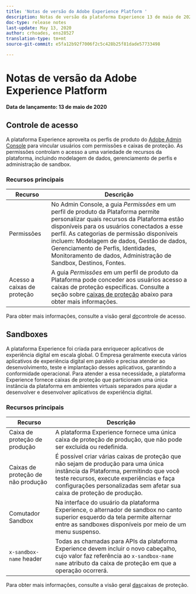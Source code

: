 ```yaml
---
title: 'Notas de versão do Adobe Experience Platform '
description: Notas de versão da plataforma Experience 13 de maio de 2020
doc-type: release notes
last-update: May 13, 2020
author: crhoades, ens28527
translation-type: tm+mt
source-git-commit: e5fa12b92f7006f2c5c428b25f81dade57733498

---
```



# Notas de versão da Adobe Experience Platform

**Data de lançamento: 13 de maio de 2020**

## Controle de acesso

A plataforma Experience aproveita os perfis de produto do [Adobe Admin Console](https://adminconsole.adobe.com) para vincular usuários com permissões e caixas de proteção. As permissões controlam o acesso a uma variedade de recursos da plataforma, incluindo modelagem de dados, gerenciamento de perfis e administração de sandbox.

### Recursos principais

| Recurso | Descrição |
|--- | ---|
| Permissões | No Admin Console, a guia _Permissões_ em um perfil de produto da Plataforma permite personalizar quais recursos da Plataforma estão disponíveis para os usuários conectados a esse perfil. As categorias de permissão disponíveis incluem: Modelagem de dados, Gestão de dados, Gerenciamento de Perfis, Identidades, Monitoramento de dados, Administração de Sandbox, Destinos, Fontes. |
| Acesso a caixas de proteção | A guia _Permissões_ em um perfil de produto da Plataforma pode conceder aos usuários acesso a caixas de proteção específicas. Consulte a seção sobre [caixas de proteção](#sandboxes) abaixo para obter mais informações. |

Para obter mais informações, consulte a visão geral [do](../../access-control/home.md)controle de acesso.

## Sandboxes

A plataforma Experience foi criada para enriquecer aplicativos de experiência digital em escala global. O Empresa geralmente executa vários aplicativos de experiência digital em paralelo e precisa atender ao desenvolvimento, teste e implantação desses aplicativos, garantindo a conformidade operacional. Para atender a essa necessidade, a plataforma Experience fornece caixas de proteção que particionam uma única instância da plataforma em ambientes virtuais separados para ajudar a desenvolver e desenvolver aplicativos de experiência digital.

### Recursos principais

| Recurso | Descrição |
|--- | ---|
| Caixa de proteção de produção | A plataforma Experience fornece uma única caixa de proteção de produção, que não pode ser excluída ou redefinida. |
| Caixas de proteção de não produção | É possível criar várias caixas de proteção que não sejam de produção para uma única instância da Plataforma, permitindo que você teste recursos, execute experiências e faça configurações personalizadas sem afetar sua caixa de proteção de produção. |
| Comutador Sandbox | Na interface do usuário da plataforma Experience, o alternador de sandbox no canto superior esquerdo da tela permite alternar entre as sandboxes disponíveis por meio de um menu suspenso. |
| `x-sandbox-name` header | Todas as chamadas para APIs da plataforma Experience devem incluir o novo cabeçalho, cujo valor faz referência ao `x-sandbox-name` `name` atributo da caixa de proteção em que a operação ocorrerá. |

Para obter mais informações, consulte a visão geral [das](../../sandboxes/home.md)caixas de proteção.